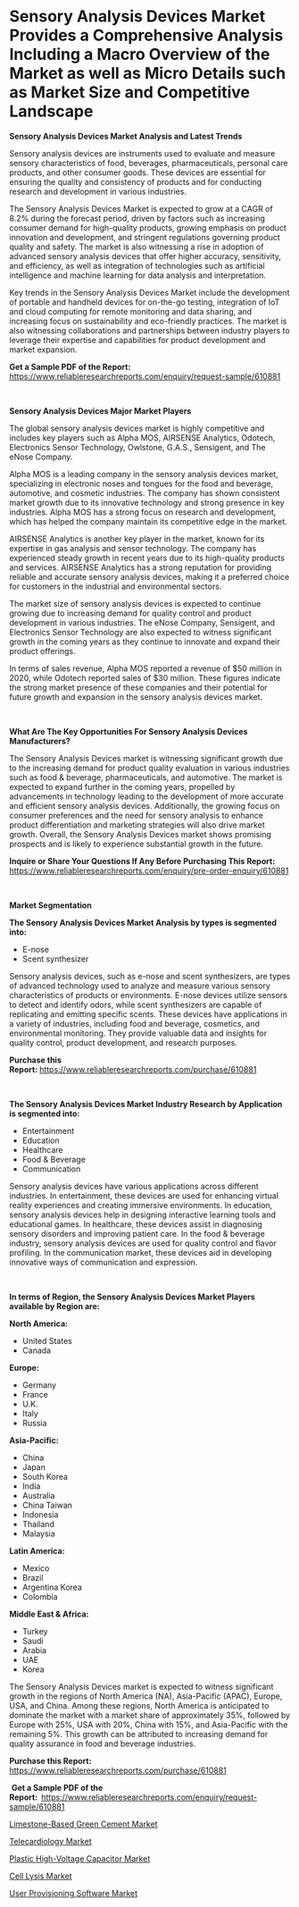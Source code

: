 <p><h1>Sensory Analysis Devices Market Provides a Comprehensive Analysis Including a Macro Overview of the Market as well as Micro Details such as Market Size and Competitive Landscape</h1></p><p><strong>Sensory Analysis Devices Market Analysis and Latest Trends</strong></p>
<p><p>Sensory analysis devices are instruments used to evaluate and measure sensory characteristics of food, beverages, pharmaceuticals, personal care products, and other consumer goods. These devices are essential for ensuring the quality and consistency of products and for conducting research and development in various industries.</p><p>The Sensory Analysis Devices Market is expected to grow at a CAGR of 8.2% during the forecast period, driven by factors such as increasing consumer demand for high-quality products, growing emphasis on product innovation and development, and stringent regulations governing product quality and safety. The market is also witnessing a rise in adoption of advanced sensory analysis devices that offer higher accuracy, sensitivity, and efficiency, as well as integration of technologies such as artificial intelligence and machine learning for data analysis and interpretation.</p><p>Key trends in the Sensory Analysis Devices Market include the development of portable and handheld devices for on-the-go testing, integration of IoT and cloud computing for remote monitoring and data sharing, and increasing focus on sustainability and eco-friendly practices. The market is also witnessing collaborations and partnerships between industry players to leverage their expertise and capabilities for product development and market expansion.</p></p>
<p><strong>Get a Sample PDF of the Report:&nbsp;</strong> <a href="https://www.reliableresearchreports.com/enquiry/request-sample/610881">https://www.reliableresearchreports.com/enquiry/request-sample/610881</a></p>
<p>&nbsp;</p>
<p><strong>Sensory Analysis Devices Major Market Players</strong></p>
<p><p>The global sensory analysis devices market is highly competitive and includes key players such as Alpha MOS, AIRSENSE Analytics, Odotech, Electronics Sensor Technology, Owlstone, G.A.S., Sensigent, and The eNose Company. </p><p>Alpha MOS is a leading company in the sensory analysis devices market, specializing in electronic noses and tongues for the food and beverage, automotive, and cosmetic industries. The company has shown consistent market growth due to its innovative technology and strong presence in key industries. Alpha MOS has a strong focus on research and development, which has helped the company maintain its competitive edge in the market. </p><p>AIRSENSE Analytics is another key player in the market, known for its expertise in gas analysis and sensor technology. The company has experienced steady growth in recent years due to its high-quality products and services. AIRSENSE Analytics has a strong reputation for providing reliable and accurate sensory analysis devices, making it a preferred choice for customers in the industrial and environmental sectors. </p><p>The market size of sensory analysis devices is expected to continue growing due to increasing demand for quality control and product development in various industries. The eNose Company, Sensigent, and Electronics Sensor Technology are also expected to witness significant growth in the coming years as they continue to innovate and expand their product offerings. </p><p>In terms of sales revenue, Alpha MOS reported a revenue of $50 million in 2020, while Odotech reported sales of $30 million. These figures indicate the strong market presence of these companies and their potential for future growth and expansion in the sensory analysis devices market.</p></p>
<p>&nbsp;</p>
<p><strong>What Are The Key Opportunities For Sensory Analysis Devices Manufacturers?</strong></p>
<p><p>The Sensory Analysis Devices market is witnessing significant growth due to the increasing demand for product quality evaluation in various industries such as food & beverage, pharmaceuticals, and automotive. The market is expected to expand further in the coming years, propelled by advancements in technology leading to the development of more accurate and efficient sensory analysis devices. Additionally, the growing focus on consumer preferences and the need for sensory analysis to enhance product differentiation and marketing strategies will also drive market growth. Overall, the Sensory Analysis Devices market shows promising prospects and is likely to experience substantial growth in the future.</p></p>
<p><strong>Inquire or Share Your Questions If Any Before Purchasing This Report:</strong> <a href="https://www.reliableresearchreports.com/enquiry/pre-order-enquiry/610881">https://www.reliableresearchreports.com/enquiry/pre-order-enquiry/610881</a></p>
<p>&nbsp;</p>
<p><strong>Market Segmentation</strong></p>
<p><strong>The Sensory Analysis Devices Market Analysis by types is segmented into:</strong></p>
<p><ul><li>E-nose</li><li>Scent synthesizer</li></ul></p>
<p><p>Sensory analysis devices, such as e-nose and scent synthesizers, are types of advanced technology used to analyze and measure various sensory characteristics of products or environments. E-nose devices utilize sensors to detect and identify odors, while scent synthesizers are capable of replicating and emitting specific scents. These devices have applications in a variety of industries, including food and beverage, cosmetics, and environmental monitoring. They provide valuable data and insights for quality control, product development, and research purposes.</p></p>
<p><strong>Purchase this Report:&nbsp;</strong><a href="https://www.reliableresearchreports.com/purchase/610881">https://www.reliableresearchreports.com/purchase/610881</a></p>
<p>&nbsp;</p>
<p><strong>The Sensory Analysis Devices Market Industry Research by Application is segmented into:</strong></p>
<p><ul><li>Entertainment</li><li>Education</li><li>Healthcare</li><li>Food & Beverage</li><li>Communication</li></ul></p>
<p><p>Sensory analysis devices have various applications across different industries. In entertainment, these devices are used for enhancing virtual reality experiences and creating immersive environments. In education, sensory analysis devices help in designing interactive learning tools and educational games. In healthcare, these devices assist in diagnosing sensory disorders and improving patient care. In the food & beverage industry, sensory analysis devices are used for quality control and flavor profiling. In the communication market, these devices aid in developing innovative ways of communication and expression.</p></p>
<p>&nbsp;</p>
<p><strong>In terms of Region, the Sensory Analysis Devices Market Players available by Region are:</strong></p>
<p>
    <p> <strong> North America: </strong>
        <ul>
            <li>United States</li>
            <li>Canada</li>
        </ul>
        </p> 
    <p> <strong> Europe: </strong>
        <ul>
            <li>Germany</li>
            <li>France</li>
            <li>U.K.</li>
            <li>Italy</li>
            <li>Russia</li>
        </ul>
        </p> 
    <p> <strong> Asia-Pacific: </strong>
        <ul>
            <li>China</li>
            <li>Japan</li>
            <li>South Korea</li>
            <li>India</li>
            <li>Australia</li>
            <li>China Taiwan</li>
            <li>Indonesia</li>
            <li>Thailand</li>
            <li>Malaysia</li>
        </ul>
        </p> 
    <p> <strong> Latin America: </strong>
        <ul>
            <li>Mexico</li>
            <li>Brazil</li>
            <li>Argentina Korea</li>
            <li>Colombia</li>
        </ul>
        </p> 
    <p> <strong> Middle East & Africa: </strong>
        <ul>
            <li>Turkey</li>
            <li>Saudi</li>
            <li>Arabia</li>
            <li>UAE</li>
            <li>Korea</li>
        </ul>
    </p>
    </p>
<p><p>The Sensory Analysis Devices market is expected to witness significant growth in the regions of North America (NA), Asia-Pacific (APAC), Europe, USA, and China. Among these regions, North America is anticipated to dominate the market with a market share of approximately 35%, followed by Europe with 25%, USA with 20%, China with 15%, and Asia-Pacific with the remaining 5%. This growth can be attributed to increasing demand for quality assurance in food and beverage industries.</p></p>
<p><strong>Purchase this Report: </strong><a href="https://www.reliableresearchreports.com/purchase/610881">https://www.reliableresearchreports.com/purchase/610881</a></p>
<p>&nbsp;<strong>Get a Sample PDF of the Report:&nbsp;&nbsp;</strong><a href="https://www.reliableresearchreports.com/enquiry/request-sample/610881">https://www.reliableresearchreports.com/enquiry/request-sample/610881</a></p>
<p><strong></strong></p>
<p><p><a href="https://github.com/eeaveuhhh/Market-Research-Report-List-1/blob/main/limestone-based-green-cement-market.md">Limestone-Based Green Cement Market</a></p><p><a href="https://medium.com/@tammyfreeman2022/telecardiology-market-research-report-its-history-and-forecast-2024-to-2031-d33187b08422">Telecardiology Market</a></p><p><a href="https://github.com/brentleyjimmiealvaradoz4l1rea/Market-Research-Report-List-1/blob/main/plastic-high-voltage-capacitor-market.md">Plastic High-Voltage Capacitor Market</a></p><p><a href="https://medium.com/@crystalpierce09/cell-lysis-market-trends-forecast-and-competitive-analysis-to-2031-e8c70ee260c6">Cell Lysis Market</a></p><p><a href="https://medium.com/@tammyfreeman2022/user-provisioning-software-market-analysis-its-cagr-market-segmentation-and-global-industry-b7ec9e84337d">User Provisioning Software Market</a></p></p>
